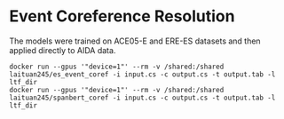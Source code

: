 # Event Coreference Resolution


The models were trained on ACE05-E and ERE-ES datasets and then applied directly to AIDA data.

```
docker run --gpus '"device=1"' --rm -v /shared:/shared laituan245/es_event_coref -i input.cs -c output.cs -t output.tab -l ltf_dir
docker run --gpus '"device=1"' --rm -v /shared:/shared laituan245/spanbert_coref -i input.cs -c output.cs -t output.tab -l ltf_dir
```
